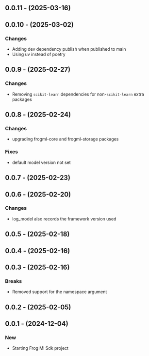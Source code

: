 ## 0.0.11 - (2025-03-16)


## 0.0.10 - (2025-03-02)

### Changes
* Adding dev dependency publish when published to main
* Using uv instead of poetry

## 0.0.9 - (2025-02-27)

### Changes
* Removing `scikit-learn` dependencies for non-`scikit-learn` extra packages


## 0.0.8 - (2025-02-24)

### Changes
* upgrading frogml-core and frogml-storage packages

### Fixes
* default model version not set


## 0.0.7 - (2025-02-23)

## 0.0.6 - (2025-02-20)

### Changes
* log_model also records the framework version used


## 0.0.5 - (2025-02-18)

## 0.0.4 - (2025-02-16)

## 0.0.3 - (2025-02-16)

### Breaks
* Removed support for the namespace argument


## 0.0.2 - (2025-02-05)

## 0.0.1 - (2024-12-04)

### New
* Starting Frog Ml Sdk project
